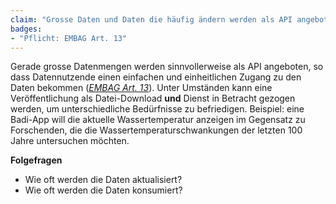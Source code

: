 ```yaml
---
claim: "Grosse Daten und Daten die häufig ändern werden als API angeboten."
badges:
- "Pflicht: EMBAG Art. 13"
---
```


Gerade grosse Datenmengen werden sinnvollerweise als API angeboten, so dass Datennutzende einen einfachen und einheitlichen Zugang zu den Daten bekommen (_[EMBAG Art. 13](https://www.fedlex.admin.ch/eli/fga/2023/787/de#art_13)_). Unter Umständen kann eine Veröffentlichung als Datei-Download **und** Dienst in Betracht gezogen werden, um unterschiedliche Bedürfnisse zu befriedigen. Beispiel: eine Badi-App will die aktuelle Wassertemperatur anzeigen im Gegensatz zu Forschenden, die die Wassertemperaturschwankungen der letzten 100 Jahre untersuchen möchten.

**Folgefragen**

* Wie oft werden die Daten aktualisiert?
* Wie oft werden die Daten konsumiert?

